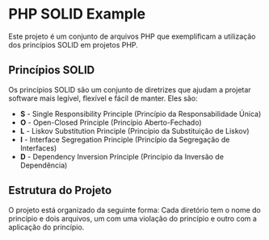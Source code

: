 # PHP SOLID Example

Este projeto é um conjunto de arquivos PHP que exemplificam a utilização dos princípios SOLID em projetos PHP.

## Princípios SOLID

Os princípios SOLID são um conjunto de diretrizes que ajudam a projetar software mais legível, flexível e fácil de manter. Eles são:

- **S** - Single Responsibility Principle (Princípio da Responsabilidade Única)
- **O** - Open-Closed Principle (Princípio Aberto-Fechado)
- **L** - Liskov Substitution Principle (Princípio da Substituição de Liskov)
- **I** - Interface Segregation Principle (Princípio da Segregação de Interfaces)
- **D** - Dependency Inversion Principle (Princípio da Inversão de Dependência)

## Estrutura do Projeto

O projeto está organizado da seguinte forma:
Cada diretório tem o nome do princípio e dois arquivos, um com uma violação do princípio e outro com a aplicação do princípio.
